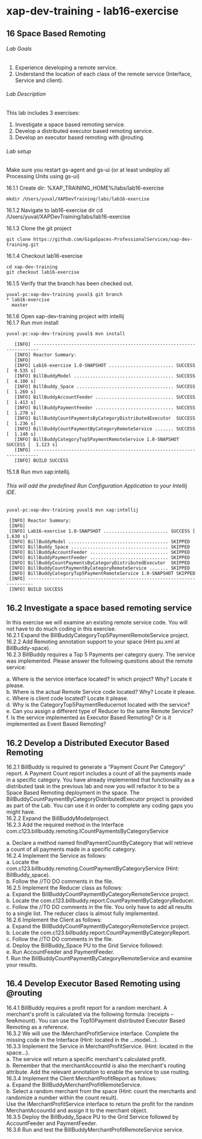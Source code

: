 # xap-dev-training - lab16-exercise

## 16	Space Based Remoting

###### Lab Goals
1.  Experience developing a remote service.
2.  Understand the location of each class of the remote service (Interface, Service and client).
###### Lab Description
This lab includes 3 exercises:
1. 	Investigate a space based remoting service.
2.	Develop a distributed executor based remoting service.
3.	Develop an executor based remoting with @routing.
###### Lab setup
Make sure you restart gs-agent and gs-ui (or at least undeploy all Processing Units using gs-ui)

16.1.1 Create dir: %XAP_TRAINING_HOME%/labs/lab16-exercise

    mkdir /Users/yuval/XAPDevTraining/labs/lab16-exercise

16.1.2 Navigate to lab16-exercise dir
    cd /Users/yuval/XAPDevTraining/labs/lab16-exercise

16.1.3 Clone the git project

    git clone https://github.com/GigaSpaces-ProfessionalServices/xap-dev-training.git

16.1.4 Checkout lab16-exercise

    cd xap-dev-training
    git checkout lab16-exercise
    
16.1.5 Verify that the branch has been checked out.

    yuval-pc:xap-dev-training yuval$ git branch
    * lab16-exercise
      master
               
16.1.6 Open xap-dev-training project with intellij <br />
16.1.7 Run mvn install

    yuval-pc:xap-dev-training yuval$ mvn install
    
       [INFO] ------------------------------------------------------------------------
       [INFO] Reactor Summary:
       [INFO] 
       [INFO] Lab16-exercise 1.0-SNAPSHOT ........................ SUCCESS [  0.535 s]
       [INFO] BillBuddyModel ..................................... SUCCESS [  4.100 s]
       [INFO] BillBuddy_Space .................................... SUCCESS [  1.269 s]
       [INFO] BillBuddyAccountFeeder ............................. SUCCESS [  1.413 s]
       [INFO] BillBuddyPaymentFeeder ............................. SUCCESS [  1.270 s]
       [INFO] BillBuddyCountPaymentsByCategoryDistributedExecutor  SUCCESS [  1.236 s]
       [INFO] BillBuddyCountPaymentByCategoryRemoteService ....... SUCCESS [  1.148 s]
       [INFO] BillBuddyCategoryTop5PaymentRemoteService 1.0-SNAPSHOT SUCCESS [  1.123 s]
       [INFO] ------------------------------------------------------------------------
       [INFO] BUILD SUCCESS


15.1.8 Run mvn xap:intellij.
###### This will add the predefined Run Configuration Application to your Intellij IDE.

    yuval-pc:xap-dev-training yuval$ mvn xap:intellij
    
     [INFO] Reactor Summary:
     [INFO] 
     [INFO] Lab16-exercise 1.0-SNAPSHOT ........................ SUCCESS [  1.630 s]
     [INFO] BillBuddyModel ..................................... SKIPPED
     [INFO] BillBuddy_Space .................................... SKIPPED
     [INFO] BillBuddyAccountFeeder ............................. SKIPPED
     [INFO] BillBuddyPaymentFeeder ............................. SKIPPED
     [INFO] BillBuddyCountPaymentsByCategoryDistributedExecutor  SKIPPED
     [INFO] BillBuddyCountPaymentByCategoryRemoteService ....... SKIPPED
     [INFO] BillBuddyCategoryTop5PaymentRemoteService 1.0-SNAPSHOT SKIPPED
     [INFO] ------------------------------------------------------------------------
     [INFO] BUILD SUCCESS

## 16.2	Investigate a space based remoting service
In this exercise we will examine an existing remote service code. 
You will not have to do much coding in this exercise. <br /> 
16.2.1	Expand the BillBuddyCategoryTop5PaymentRemoteService project. <br /> 
16.2.2	Add Remoting annotation support to your space (Hint pu.xml at BillBuddy-space). <br />
16.2.3	BillBuddy requires a Top 5 Payments per category query. 
The service was implemented. Please answer the following questions about the remote service: <br />

a.	Where is the service interface located? In which project? Why? Locate it please. <br /> 
b.	Where is the actual Remote Service code located? Why? Locate it please. <br />
c.	Where is client code located? Locate it please. <br />
d.	Why is the CategoryTop5PaymentReducernot located with the service? <br />
e.	Can you assign a different type of Reducer to the same Remote Service?
f.	Is the service implemented as Executor Based Remoting? Or is it implemented as Event Based Remoting?

## 16.2	Develop a Distributed Executor Based Remoting
16.2.1	BillBuddy is required to generate a “Payment Count Per Category” report. 
A Payment Count report includes a count of all the payments made in a specific category.
You have already implemented that functionality as a distributed task in the previous lab 
and now you will refactor it to be a Space Based Remoting deployment in the space. 
The BillBuddyCountPaymentByCategoryDistributedExecutor project is provided as part of the Lab. 
You can use it in order to complete any coding gaps you might have. <br />
16.2.2	 Expand the BillBuddyModelproject. <br /> 
16.2.3	 Add the required method in the Interface com.c123.billbuddy.remoting.ICountPaymentsByCategoryService <br />

a.	Declare a method named findPaymentCountByCategory that will retrieve a count of all payments made in a specific category. <br /> 
16.2.4	 Implement the Service as follows: <br />
a.	Locate the com.c123.billbuddy.remoting.CountPaymentByCategoryService (Hint: BillBuddy_space). <br />
b.	Follow the //TO DO comments in the file. <br />
16.2.5	 Implement the Reducer class as follows: <br />
a.	Expand the BillBuddyCountPaymentByCategoryRemoteService project. <br />
b.	Locate the com.c123.billbuddy.report.CountPaymentByCategoryReducer. <br />
c.	Follow the //TO DO comments in the file. 
You only have to add all results to a single list. 
The reducer class is almost fully implemented. <br />
16.2.6	 Implement the Client as follows: <br />
a.	Expand the BillBuddyCountPaymentByCategoryRemoteService project. <br />
b.	Locate the com.c123.billbuddy.report.CountPaymentByCategoryReport. <br />
c.	Follow the //TO DO comments in the file. <br />
d.	Deploy the BillBuddy_Space PU to the Grid Service followed: <br /> 
e.	Run AccountFeeder and PaymentFeeder. <br />
f.	Run the BillBuddyCountPaymentByCategoryRemoteService and examine your results. 

## 16.4	Develop Executor Based Remoting using @routing
16.4.1	BillBuddy requires a profit report for a random merchant. 
A merchant's profit is calculated via the following formula: (receipts – feeAmount). 
You can use the Top10Payment distributed Executor Based Remoting as a reference. <br />
16.3.2	We will use the IMerchantProfitService interface. 
Complete the missing code in the Interface (Hint: located in the …model…). <br />
16.3.3	Implement the Service in MerchantProfitService. (Hint: located in the space…). <br />
a.	The service will return a specific merchant's calculated profit. <br />
b.	Remember that the merchantAccountId is also the merchant's routing attribute. 
Add the relevant annotation to enable the service to use routing. <br />
16.3.4	Implement the Client MerchantProfitReport as follows: <br />
a.	Expand the BillBuddyMerchantProfitRemoteService. <br />
b.	Select a random merchant from the space (Hint: count the merchants and randomize a number within the count result). <br />
Use the IMerchantProfitService interface to return the profit for the random MerchantAccountId and assign it to the merchant object. <br />
16.3.5	Deploy the BillBuddy_Space PU to the Grid Service followed by 
AccountFeeder and PaymentFeeder. <br />
16.3.6	Run and test the BillBuddyMerchantProfitRemoteService service.

